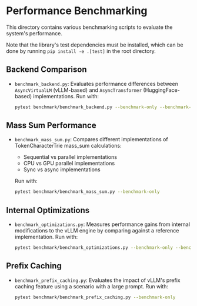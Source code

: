 # Performance Benchmarking

This directory contains various benchmarking scripts to evaluate the system's performance. 

Note that the library's test dependencies must be installed, which can be done by running `pip install -e .[test]` in the root directory.

## Backend Comparison
* `benchmark_backend.py`: Evaluates performance differences between `AsyncVirtualLM` (vLLM-based) and `AsyncTransformer` (HuggingFace-based) implementations. Run with:

    ```bash
    pytest benchmark/benchmark_backend.py --benchmark-only --benchmark-group-by=func
    ```

## Mass Sum Performance
* `benchmark_mass_sum.py`: Compares different implementations of TokenCharacterTrie mass_sum calculations:
  - Sequential vs parallel implementations
  - CPU vs GPU parallel implementations
  - Sync vs async implementations
  
  Run with:
  
    ```bash
    pytest benchmark/benchmark_mass_sum.py --benchmark-only
    ```

## Internal Optimizations
* `benchmark_optimizations.py`: Measures performance gains from internal modifications to the vLLM engine by comparing against a reference implementation. Run with:
  
    ```bash
    pytest benchmark/benchmark_optimizations.py --benchmark-only --benchmark-group-by=func
    ```

## Prefix Caching
* `benchmark_prefix_caching.py`: Evaluates the impact of vLLM's prefix caching feature using a scenario with a large prompt. Run with:
  
    ```bash
    pytest benchmark/benchmark_prefix_caching.py --benchmark-only
    ```
